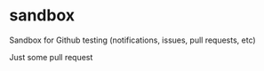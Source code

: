 # sandbox
Sandbox for Github testing (notifications, issues, pull requests, etc)


Just some pull request
